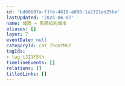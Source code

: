 ```yaml
---
id: 'bd60687a-f1fe-4619-a808-1a2321ed25be'
lastUpdated: '2025-06-07'
name: 城隍 = 有感知的城市
aliases: []
layer: 7
eventDate: null
categoryId: cat_7hqnYMGY
tagIds:
- tag_tJI1f5th
timelineEvents: []
relations: []
titledLinks: []
---
```


